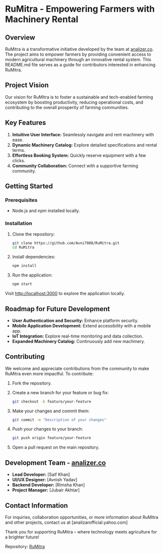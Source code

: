 # RuMitra - Empowering Farmers with Machinery Rental

## Overview

RuMitra is a transformative initiative developed by the team at [analizer.co](https://analizer.co/). The project aims to empower farmers by providing convenient access to modern agricultural machinery through an innovative rental system. This README.md file serves as a guide for contributors interested in enhancing RuMitra.

## Project Vision

Our vision for RuMitra is to foster a sustainable and tech-enabled farming ecosystem by boosting productivity, reducing operational costs, and contributing to the overall prosperity of farming communities.

## Key Features

1. **Intuitive User Interface:** Seamlessly navigate and rent machinery with ease.
2. **Dynamic Machinery Catalog:** Explore detailed specifications and rental terms.
3. **Effortless Booking System:** Quickly reserve equipment with a few clicks.
4. **Community Collaboration:** Connect with a supportive farming community.

## Getting Started

### Prerequisites

- Node.js and npm installed locally.

### Installation

1. Clone the repository:
    ```bash
    git clone https://github.com/Avni7088/RuMitra.git
    cd RuMitra
    ```

2. Install dependencies:
    ```bash
    npm install
    ```

3. Run the application:
    ```bash
    npm start
    ```

Visit [http://localhost:3000](http://localhost:3000) to explore the application locally.

## Roadmap for Future Development

- **User Authentication and Security:** Enhance platform security.
- **Mobile Application Development:** Extend accessibility with a mobile app.
- **IoT Integration:** Explore real-time monitoring and data collection.
- **Expanded Machinery Catalog:** Continuously add new machinery.

## Contributing

We welcome and appreciate contributions from the community to make RuMitra even more impactful. To contribute:

1. Fork the repository.
2. Create a new branch for your feature or bug fix:
    ```bash
    git checkout -b feature/your-feature
    ```

3. Make your changes and commit them:
    ```bash
    git commit -m "Description of your changes"
    ```

4. Push your changes to your branch:
    ```bash
    git push origin feature/your-feature
    ```

5. Open a pull request on the main repository.

## Development Team - [analizer.co](https://analizer.co/)

- **Lead Developer:** [Saif Khan]
- **UI/UX Designer:** [Avnish Yadav]
- **Backend Developer:** [Rimsha Khan]
- **Project Manager:** [Jubair Akhtar]

## Contact Information

For inquiries, collaboration opportunities, or more information about RuMitra and other projects, contact us at [analizarofficial.yahoo.com]

Thank you for supporting RuMitra – where technology meets agriculture for a brighter future!

Repository: [RuMitra](https://github.com/Avni7088/RuMitra)
